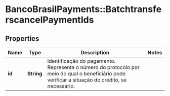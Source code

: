 # BancoBrasilPayments::BatchtransferscancelPaymentIds

## Properties
Name | Type | Description | Notes
------------ | ------------- | ------------- | -------------
**id** | **String** | Identificação do pagamento. Representa o número do protocolo por meio do qual o beneficiário pode verificar a situação do crédito, se necessário. | 

